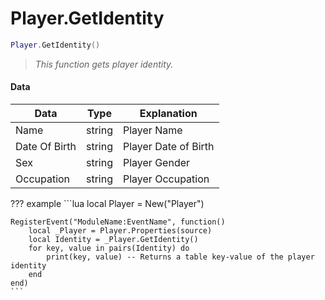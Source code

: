 # Player.GetIdentity

```lua
Player.GetIdentity()
```
> *This function gets player identity.*

#### Data
| Data | Type | Explanation |
|------|------|-------------|
| Name | string | Player Name |
| Date Of Birth | string | Player Date of Birth |
| Sex | string | Player Gender |
| Occupation | string | Player Occupation |

??? example
    ```lua
    local Player = New("Player")

    RegisterEvent("ModuleName:EventName", function()
        local _Player = Player.Properties(source)
        local Identity = _Player.GetIdentity()
        for key, value in pairs(Identity) do
            print(key, value) -- Returns a table key-value of the player identity
        end
    end)
    ```